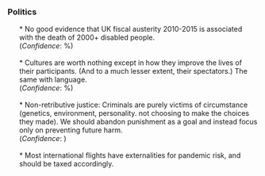<h3>Politics</h3>

<div><ul>
<!--  -->
	* No good evidence that UK fiscal austerity 2010-2015 is associated with the death of 2000+ disabled people.
	<br>
	(<i>Confidence</i>: %)<br><br>
<!--  -->
	* Cultures are worth nothing except in how they improve the lives of their participants. (And to a much lesser extent, their spectators.) The same with language.
	<br>
	(<i>Confidence</i>: %)<br><br>
<!--  -->
	* Non-retributive justice: Criminals are purely victims of circumstance (genetics, environment, personality. not choosing to make the choices they made). We should abandon punishment as a goal and instead focus only on preventing future harm. 
	<br>
	(<i>Confidence</i>: )<br><br>
<!--  -->
	* Most international flights have externalities for pandemic risk, and should be taxed accordingly.
</ul>
</div>